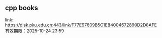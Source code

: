 ## cpp books
link: https://disk.pku.edu.cn:443/link/F77E97609B5C1E84004672890D2D8AFE
有效期限：2025-10-24 23:59
